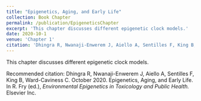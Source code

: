 ```yaml
---
title: "Epigenetics, Aging, and Early Life"
collection: Book Chapter
permalink: /publication/EpigeneticsChapter
excerpt: 'This chapter discusses different epigenetic clock models.'
date: 2020-10-1
venue: 'Chapter 1'
citation: 'Dhingra R, Nwanaji-Enwerem J, Aiello A, Sentilles F, King B, Ward-Caviness C. October 2020. Epigenetics, Aging, and Early Life. In R. Fry (ed.), *Environmental Epigenetics in Toxicology and Public Health.* Elsevier Inc.'
---
```

This chapter discusses different epigenetic clock models.


Recommended citation: 
Dhingra R, Nwanaji-Enwerem J, Aiello A, Sentilles F, King B, Ward-Caviness C. October 2020. Epigenetics, Aging, and Early Life. In R. Fry (ed.), *Environmental Epigenetics in Toxicology and Public Health.* Elsevier Inc.
